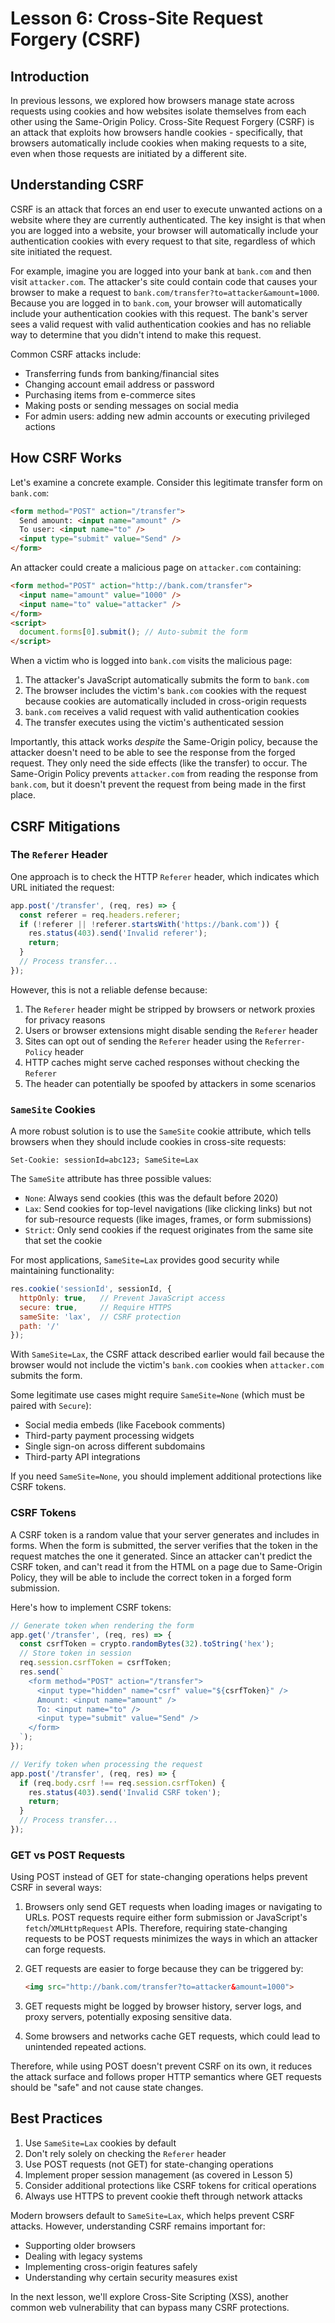 # Lesson 6: Cross-Site Request Forgery (CSRF)

## Introduction

In previous lessons, we explored how browsers manage state across requests using cookies and how websites isolate themselves from each other using the Same-Origin Policy. Cross-Site Request Forgery (CSRF) is an attack that exploits how browsers handle cookies - specifically, that browsers automatically include cookies when making requests to a site, even when those requests are initiated by a different site.

## Understanding CSRF

CSRF is an attack that forces an end user to execute unwanted actions on a website where they are currently authenticated. The key insight is that when you are logged into a website, your browser will automatically include your authentication cookies with every request to that site, regardless of which site initiated the request.

For example, imagine you are logged into your bank at `bank.com` and then visit `attacker.com`. The attacker's site could contain code that causes your browser to make a request to `bank.com/transfer?to=attacker&amount=1000`. Because you are logged in to `bank.com`, your browser will automatically include your authentication cookies with this request. The bank's server sees a valid request with valid authentication cookies and has no reliable way to determine that you didn't intend to make this request.

Common CSRF attacks include:

- Transferring funds from banking/financial sites
- Changing account email address or password
- Purchasing items from e-commerce sites
- Making posts or sending messages on social media
- For admin users: adding new admin accounts or executing privileged actions

## How CSRF Works

Let's examine a concrete example. Consider this legitimate transfer form on `bank.com`:

```html
<form method="POST" action="/transfer">
  Send amount: <input name="amount" />
  To user: <input name="to" />
  <input type="submit" value="Send" />
</form>
```

An attacker could create a malicious page on `attacker.com` containing:

```html
<form method="POST" action="http://bank.com/transfer">
  <input name="amount" value="1000" />
  <input name="to" value="attacker" />
</form>
<script>
  document.forms[0].submit(); // Auto-submit the form
</script>
```

When a victim who is logged into `bank.com` visits the malicious page:

1. The attacker's JavaScript automatically submits the form to `bank.com`
2. The browser includes the victim's `bank.com` cookies with the request because cookies are automatically included in cross-origin requests
3. `bank.com` receives a valid request with valid authentication cookies
4. The transfer executes using the victim's authenticated session

Importantly, this attack works _despite_ the Same-Origin policy, because the attacker doesn't need to be able to see the response from the forged request. They only need the side effects (like the transfer) to occur. The Same-Origin Policy prevents `attacker.com` from reading the response from `bank.com`, but it doesn't prevent the request from being made in the first place.

## CSRF Mitigations

### The `Referer` Header

One approach is to check the HTTP `Referer` header, which indicates which URL initiated the request:

```javascript
app.post('/transfer', (req, res) => {
  const referer = req.headers.referer;
  if (!referer || !referer.startsWith('https://bank.com')) {
    res.status(403).send('Invalid referer');
    return;
  }
  // Process transfer...
});
```

However, this is not a reliable defense because:

1. The `Referer` header might be stripped by browsers or network proxies for privacy reasons
2. Users or browser extensions might disable sending the `Referer` header
3. Sites can opt out of sending the `Referer` header using the `Referrer-Policy` header
4. HTTP caches might serve cached responses without checking the `Referer`
5. The header can potentially be spoofed by attackers in some scenarios

### `SameSite` Cookies

A more robust solution is to use the `SameSite` cookie attribute, which tells browsers when they should include cookies in cross-site requests:

```http
Set-Cookie: sessionId=abc123; SameSite=Lax
```

The `SameSite` attribute has three possible values:
- `None`: Always send cookies (this was the default before 2020)
- `Lax`: Send cookies for top-level navigations (like clicking links) but not for sub-resource requests (like images, frames, or form submissions)
- `Strict`: Only send cookies if the request originates from the same site that set the cookie

For most applications, `SameSite=Lax` provides good security while maintaining functionality:

```javascript
res.cookie('sessionId', sessionId, {
  httpOnly: true,   // Prevent JavaScript access
  secure: true,     // Require HTTPS
  sameSite: 'lax',  // CSRF protection
  path: '/'
});
```

With `SameSite=Lax`, the CSRF attack described earlier would fail because the browser would not include the victim's `bank.com` cookies when `attacker.com` submits the form.

Some legitimate use cases might require `SameSite=None` (which must be paired with `Secure`):

- Social media embeds (like Facebook comments)
- Third-party payment processing widgets
- Single sign-on across different subdomains
- Third-party API integrations

If you need `SameSite=None`, you should implement additional protections like CSRF tokens.

### CSRF Tokens

A CSRF token is a random value that your server generates and includes in forms. When the form is submitted, the server verifies that the token in the request matches the one it generated. Since an attacker can't predict the CSRF token, and can't read it from the HTML on a page due to Same-Origin Policy, they will be able to include the correct token in a forged form submission.

Here's how to implement CSRF tokens:

```javascript
// Generate token when rendering the form
app.get('/transfer', (req, res) => {
  const csrfToken = crypto.randomBytes(32).toString('hex');
  // Store token in session
  req.session.csrfToken = csrfToken;
  res.send(`
    <form method="POST" action="/transfer">
      <input type="hidden" name="csrf" value="${csrfToken}" />
      Amount: <input name="amount" />
      To: <input name="to" />
      <input type="submit" value="Send" />
    </form>
  `);
});

// Verify token when processing the request
app.post('/transfer', (req, res) => {
  if (req.body.csrf !== req.session.csrfToken) {
    res.status(403).send('Invalid CSRF token');
    return;
  }
  // Process transfer...
});
```

### GET vs POST Requests

Using POST instead of GET for state-changing operations helps prevent CSRF in several ways:

1. Browsers only send GET requests when loading images or navigating to URLs. POST requests require either form submission or JavaScript's `fetch`/`XMLHttpRequest` APIs. Therefore, requiring state-changing requests to be POST requests minimizes the ways in which an attacker can forge requests.

2. GET requests are easier to forge because they can be triggered by:
   ```html
   <img src="http://bank.com/transfer?to=attacker&amount=1000">
   ```

3. GET requests might be logged by browser history, server logs, and proxy servers, potentially exposing sensitive data.

4. Some browsers and networks cache GET requests, which could lead to unintended repeated actions.

Therefore, while using POST doesn't prevent CSRF on its own, it reduces the attack surface and follows proper HTTP semantics where GET requests should be "safe" and not cause state changes.

## Best Practices

1. Use `SameSite=Lax` cookies by default
2. Don't rely solely on checking the `Referer` header
3. Use POST requests (not GET) for state-changing operations
4. Implement proper session management (as covered in Lesson 5)
5. Consider additional protections like CSRF tokens for critical operations
6. Always use HTTPS to prevent cookie theft through network attacks

Modern browsers default to `SameSite=Lax`, which helps prevent CSRF attacks. However, understanding CSRF remains important for:

- Supporting older browsers
- Dealing with legacy systems
- Implementing cross-origin features safely
- Understanding why certain security measures exist

In the next lesson, we'll explore Cross-Site Scripting (XSS), another common web vulnerability that can bypass many CSRF protections.
